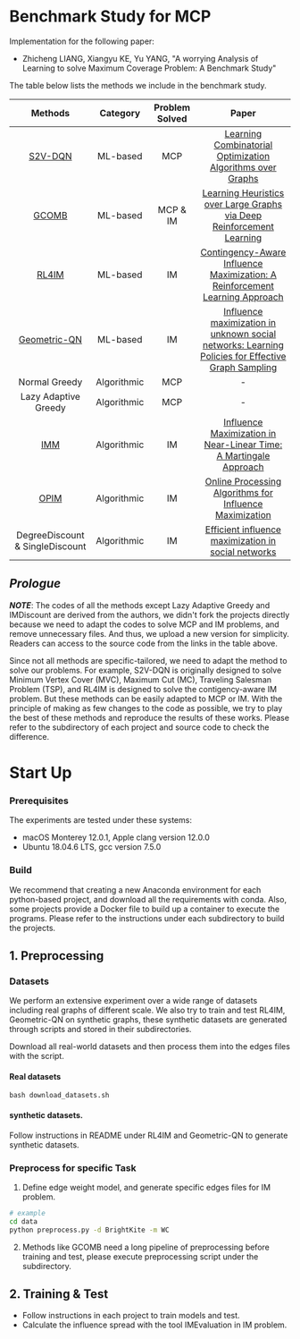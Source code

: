 # Benchmark Study for MCP
Implementation for the following paper: 
* Zhicheng LIANG, Xiangyu KE, Yu YANG, "A worrying Analysis of Learning to solve Maximum Coverage Problem: A Benchmark Study"

The table below lists the methods we include in the benchmark study.


| Methods | Category | Problem Solved | Paper |
|:-:|:-:|:-:|:-:|
|[S2V-DQN][s2v]| ML-based | MCP | [Learning Combinatorial Optimization Algorithms over Graphs](https://arxiv.org/abs/1704.01665)|
|[GCOMB][gcomb]| ML-based | MCP & IM | [Learning Heuristics over Large Graphs via Deep Reinforcement Learning](https://arxiv.org/abs/1903.03332)|
|[RL4IM][rl4im]| ML-based | IM | [Contingency-Aware Influence Maximization: A Reinforcement Learning Approach](https://arxiv.org/abs/2106.07039)|
|[Geometric-QN][gqn]| ML-based | IM | [Influence maximization in unknown social networks: Learning Policies for Effective Graph Sampling](https://arxiv.org/abs/1907.11625)|
| Normal Greedy | Algorithmic | MCP | - |
| Lazy Adaptive Greedy | Algorithmic | MCP | - |
| [IMM][imm] | Algorithmic | IM | [Influence Maximization in Near-Linear Time: A Martingale Approach](https://doi.org/10.1145/2723372.2723734) |
| [OPIM][opim] | Algorithmic | IM |[Online Processing Algorithms for Influence Maximization](https://dl.acm.org/doi/pdf/10.1145/3183713.3183749)|
| DegreeDiscount & SingleDiscount | Algorithmic | IM | [Efficient influence maximization in social networks](https://dl.acm.org/doi/10.1145/1557019.1557047)|

[s2v]: https://github.com/Hanjun-Dai/graph_comb_opt
[gcomb]: https://github.com/idea-iitd/GCOMB
[rl4im]: https://github.com/Haipeng-Chen/RL4IM-Contingency
[gqn]: https://github.com/kage08/graph_sample_rl
[imm]: https://sourceforge.net/projects/im-imm/
[opim]: https://github.com/tangj90/OPIM


## *Prologue*
***NOTE***: The codes of all the methods except Lazy Adaptive Greedy and IMDiscount are derived from the authors, we didn't fork the projects directly because we need to adapt the codes to solve MCP and IM problems, and remove unnecessary files. And thus, we upload a new version for simplicity. Readers can access to the source code from the links in the table above.

Since not all methods are specific-tailored, we need to adapt the method to solve our problems. For example, S2V-DQN is originally designed to solve Minimum Vertex Cover (MVC), Maximum Cut (MC), Traveling Salesman Problem (TSP), and RL4IM is designed to solve the contigency-aware IM problem. But these methods can be easily adapted to MCP or IM.
With the principle of making as few changes to the code as possible, we try to play the best of these methods and reproduce the results of these works.
Please refer to the subdirectory of each project and source code to check the difference.

# Start Up
### Prerequisites
The experiments are tested under these systems:
* macOS Monterey 12.0.1, Apple clang version 12.0.0
* Ubuntu 18.04.6 LTS, gcc version 7.5.0

### Build
We recommend that creating a new Anaconda environment for each python-based project, and download all the requirements with conda. Also, some projects provide a Docker file to build up a container to execute the programs.
Please refer to the instructions under each subdirectory to build the projects.
## 1. Preprocessing
### Datasets
We perform an extensive experiment over a wide range of datasets including real graphs of different scale. We also try to train and test RL4IM, Geometric-QN on synthetic graphs, these synthetic datasets are generated through scripts and stored in their subdirectories.

Download all real-world datasets and then process them into the edges files with the script. 

#### Real datasets
```
bash download_datasets.sh
```
#### synthetic datasets.
Follow instructions in README under RL4IM and Geometric-QN to generate synthetic datasets.

### Preprocess for specific Task
1. Define edge weight model, and generate specific edges files for IM problem.
```sh
# example
cd data
python preprocess.py -d BrightKite -m WC
```
2. Methods like GCOMB need a long pipeline of preprocessing before training and test, please execute preprocessing script under the subdirectory.

## 2. Training & Test
* Follow instructions in each project to train models and test.
* Calculate the influence spread with the tool IMEvaluation in IM problem.

